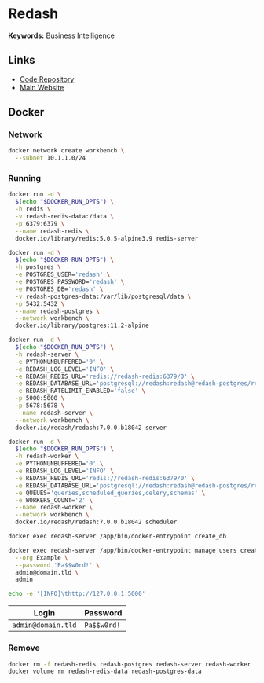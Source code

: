 # Redash

**Keywords:** Business Intelligence

## Links

- [Code Repository](https://github.com/getredash/redash)
- [Main Website](https://redash.io/)

## Docker

### Network

```sh
docker network create workbench \
  --subnet 10.1.1.0/24
```

### Running

```sh
docker run -d \
  $(echo "$DOCKER_RUN_OPTS") \
  -h redis \
  -v redash-redis-data:/data \
  -p 6379:6379 \
  --name redash-redis \
  docker.io/library/redis:5.0.5-alpine3.9 redis-server
```

```sh
docker run -d \
  $(echo "$DOCKER_RUN_OPTS") \
  -h postgres \
  -e POSTGRES_USER='redash' \
  -e POSTGRES_PASSWORD='redash' \
  -e POSTGRES_DB='redash' \
  -v redash-postgres-data:/var/lib/postgresql/data \
  -p 5432:5432 \
  --name redash-postgres \
  --network workbench \
  docker.io/library/postgres:11.2-alpine
```

```sh
docker run -d \
  $(echo "$DOCKER_RUN_OPTS") \
  -h redash-server \
  -e PYTHONUNBUFFERED='0' \
  -e REDASH_LOG_LEVEL='INFO' \
  -e REDASH_REDIS_URL='redis://redash-redis:6379/0' \
  -e REDASH_DATABASE_URL='postgresql://redash:redash@redash-postgres/redash' \
  -e REDASH_RATELIMIT_ENABLED='false' \
  -p 5000:5000 \
  -p 5678:5678 \
  --name redash-server \
  --network workbench \
  docker.io/redash/redash:7.0.0.b18042 server
```

```sh
docker run -d \
  $(echo "$DOCKER_RUN_OPTS") \
  -h redash-worker \
  -e PYTHONUNBUFFERED='0' \
  -e REDASH_LOG_LEVEL='INFO' \
  -e REDASH_REDIS_URL='redis://redash-redis:6379/0' \
  -e REDASH_DATABASE_URL='postgresql://redash:redash@redash-postgres/redash' \
  -e QUEUES='queries,scheduled_queries,celery,schemas' \
  -e WORKERS_COUNT='2' \
  --name redash-worker \
  --network workbench \
  docker.io/redash/redash:7.0.0.b18042 scheduler
```

```sh
docker exec redash-server /app/bin/docker-entrypoint create_db
```

```sh
docker exec redash-server /app/bin/docker-entrypoint manage users create_root \
  --org Example \
  --password 'Pa$$w0rd!' \
  admin@domain.tld \
  admin
```

```sh
echo -e '[INFO]\thttp://127.0.0.1:5000'
```

| Login              | Password    |
| ------------------ | ----------- |
| `admin@domain.tld` | `Pa$$w0rd!` |

### Remove

```sh
docker rm -f redash-redis redash-postgres redash-server redash-worker
docker volume rm redash-redis-data redash-postgres-data
```
